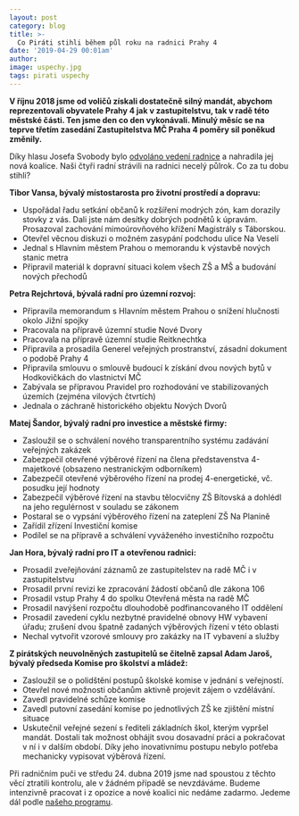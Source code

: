 ```yaml
---
layout: post
category: blog
title: >-  
  Co Piráti stihli během půl roku na radnici Prahy 4
date: '2019-04-29 00:01am'
author: 
image: uspechy.jpg
tags: pirati uspechy
---
```



<b>V říjnu 2018 jsme od voličů získali dostatečně silný mandát, abychom reprezentovali obyvatele Prahy 4 jak v zastupitelstvu, tak v radě této městské části. Ten jsme den co den vykonávali. Minulý měsíc se na teprve třetím zasedání Zastupitelstva MČ Praha 4 poměry sil poněkud změnily.</b>
 
Díky hlasu Josefa Svobody bylo <a href="https://praha4.pirati.cz/aktuality/svrzeni.html">odvoláno vedení radnice</a> a nahradila jej nová koalice.  Naši čtyři radní strávili na radnici necelý půlrok. Co za tu dobu stihli? 
 
<b>Tibor Vansa, bývalý místostarosta pro životní prostředí a dopravu:</b>
<ul>
<li>Uspořádal řadu setkání občanů k rozšíření modrých zón, kam dorazily stovky z vás. Dali jste nám desítky dobrých podnětů k úpravám.
  Prosazoval zachování mimoúrovňového křížení Magistrály s Táborskou.</li>
<li>Otevřel věcnou diskuzi o možném zasypání podchodu ulice Na Veselí</li>
<li>Jednal s Hlavním městem Prahou o memorandu k výstavbě nových stanic metra</li>
<li>Připravil materiál k dopravní situaci kolem všech ZŠ a MŠ a budování nových přechodů</li>
  </ul>
 
<b>Petra Rejchrtová, bývalá radní pro územní rozvoj:</b>
<ul>
<li>Připravila memorandum s Hlavním městem Prahou o snížení hlučnosti okolo Jižní spojky</li>
<li>Pracovala na přípravě územní studie Nové Dvory</li>
<li>Pracovala na přípravě územní studie Reitknechtka</li>
<li>Připravila a prosadila Generel veřejných prostranství, zásadní dokument o podobě Prahy 4</li>
<li>Připravila smlouvu o smlouvě budoucí k získání dvou nových bytů v Hodkovičkách do vlastnictví MČ</li>
<li>Zabývala se přípravou Pravidel pro rozhodování ve stabilizovaných územích (zejména vilových čtvrtích)</li>
<li>Jednala o záchraně historického objektu Nových Dvorů</li>
 </ul>
 
<b>Matej Šandor, bývalý radní pro investice a městské firmy:</b>

<ul>
<li>Zasloužil se o schválení nového transparentního systému zadávání veřejných zakázek</li>
<li>Zabezpečil otevřené výběrové řízení na člena představenstva 4-majetkové (obsazeno nestranickým odborníkem)</li>
<li>Zabezpečil otevřené výběrového řízení na prodej 4-energetické, vč. posudku její hodnoty</li>
<li>Zabezpečil výběrové řízení na stavbu tělocvičny ZŠ Bítovská a dohlédl na jeho regulérnost v souladu se zákonem</li>
<li>Postaral se o vypsání výběrového řízení na zateplení ZŠ Na Planině</li>
<li>Zařídil zřízení Investiční komise</li>
<li>Podílel se na přípravě a schválení vyváženého investičního rozpočtu</li>
  </ul>
  
<b>Jan Hora, bývalý radní pro IT a otevřenou radnici:</b>

<ul>
<li>Prosadil zveřejňování záznamů ze zastupitelstev na radě MČ i v zastupitelstvu</li>
<li>Prosadil první revizi ke zpracování žádostí občanů dle zákona 106</li>
<li>Prosadil vstup Prahy 4 do spolku Otevřená města na radě MČ</li>
<li>Prosadil navýšení rozpočtu dlouhodobě podfinancovaného IT oddělení</li> 
<li>Prosadil zavedení cyklu nezbytné pravidelné obnovy HW vybavení úřadu; zrušení dvou špatně zadaných výběrových řízení v této oblasti</li>
<li>Nechal vytvořit vzorové smlouvy pro zakázky na IT vybavení a služby</li>
  </ul>
 
<b>Z pirátských neuvolněných zastupitelů se čitelně zapsal Adam Jaroš, bývalý předseda Komise pro školství a mládež:</b>

<ul>
<li>Zasloužil se o polidštění postupů školské komise v jednání s veřejností.</li>
<li>Otevřel nové možnosti občanům aktivně projevit zájem o vzdělávání.</li>
<li>Zavedl pravidelné schůze komise</li>
<li>Zavedl putovní zasedání komise po jednotlivých ZŠ ke zjištění místní situace</li>
<li>Uskutečnil veřejné sezení s řediteli základních škol, kterým vypršel mandát. Dostali tak možnost obhájit svou dosavadní práci a pokračovat v ní i v dalším období. Díky jeho inovativnímu postupu nebylo potřeba mechanicky vypisovat výběrová řízení.</li>
   </ul>
 
Při radničním puči ve středu 24. dubna 2019 jsme nad spoustou z těchto věcí ztratili kontrolu, ale v žádném případě se nevzdáváme. Budeme intenzivně pracovat i z opozice a nové koalici nic nedáme zadarmo. Jedeme dál podle <a href="https://praha4.pirati.cz/program/praha4/priority/">našeho programu</a>.
